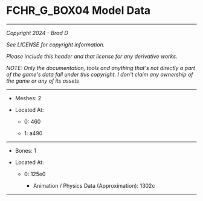 # FCHR_G_BOX04 Model Data

---

*Copyright 2024 - Brad D*

*See LICENSE for copyright information.*

*Please include this header and that license for any derivative works.*

*NOTE: Only the documentation, tools and anything that's not directly a part of the game's data fall under this copyright. I don't claim any ownership of the game or any of its assets*

---

* Meshes: 2

* Located At:

  * 0: 460

  * 1: a490

---

* Bones: 1

* Located At:

  * 0: 125e0

    * Animation / Physics Data (Approximation): 1302c

---


